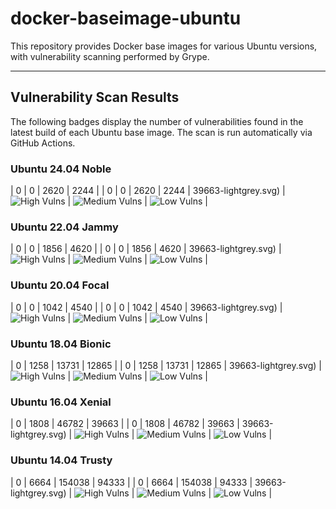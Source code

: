 # docker-baseimage-ubuntu

This repository provides Docker base images for various Ubuntu versions, with vulnerability scanning performed by Grype.

---

## Vulnerability Scan Results

The following badges display the number of vulnerabilities found in the latest build of each Ubuntu base image. The scan is run automatically via GitHub Actions.

### Ubuntu 24.04 Noble

| 0 | 0 | 2620 | 2244 |
| 0 | 0 | 2620 | 2244 |
39663-lightgrey.svg) | ![High Vulns](https://img.shields.io/badge/0-brightgreen.svg) | ![Medium Vulns](https://img.shields.io/badge/0-brightgreen.svg) | ![Low Vulns](https://img.shields.io/badge/0-brightgreen.svg) |

### Ubuntu 22.04 Jammy

| 0 | 0 | 1856 | 4620 |
| 0 | 0 | 1856 | 4620 |
39663-lightgrey.svg) | ![High Vulns](https://img.shields.io/badge/0-brightgreen.svg) | ![Medium Vulns](https://img.shields.io/badge/0-brightgreen.svg) | ![Low Vulns](https://img.shields.io/badge/0-brightgreen.svg) |

### Ubuntu 20.04 Focal

| 0 | 0 | 1042 | 4540 |
| 0 | 0 | 1042 | 4540 |
39663-lightgrey.svg) | ![High Vulns](https://img.shields.io/badge/0-brightgreen.svg) | ![Medium Vulns](https://img.shields.io/badge/0-brightgreen.svg) | ![Low Vulns](https://img.shields.io/badge/0-brightgreen.svg) |

### Ubuntu 18.04 Bionic

| 0 | 1258 | 13731 | 12865 |
| 0 | 1258 | 13731 | 12865 |
39663-lightgrey.svg) | ![High Vulns](https://img.shields.io/badge/0-brightgreen.svg) | ![Medium Vulns](https://img.shields.io/badge/0-brightgreen.svg) | ![Low Vulns](https://img.shields.io/badge/0-brightgreen.svg) |

### Ubuntu 16.04 Xenial

| 0 | 1808 | 46782 | 39663 |
| 0 | 1808 | 46782 | 39663 |
39663-lightgrey.svg) | ![High Vulns](https://img.shields.io/badge/0-brightgreen.svg) | ![Medium Vulns](https://img.shields.io/badge/0-brightgreen.svg) | ![Low Vulns](https://img.shields.io/badge/0-brightgreen.svg) |

### Ubuntu 14.04 Trusty

| 0 | 6664 | 154038 | 94333 |
| 0 | 6664 | 154038 | 94333 |
39663-lightgrey.svg) | ![High Vulns](https://img.shields.io/badge/0-brightgreen.svg) | ![Medium Vulns](https://img.shields.io/badge/0-brightgreen.svg) | ![Low Vulns](https://img.shields.io/badge/0-brightgreen.svg) |
